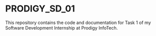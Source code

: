 # PRODIGY_SD_01
This repository contains the code and documentation for Task 1 of my Software Development Internship at Prodigy InfoTech.
